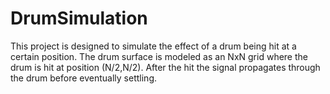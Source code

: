 # DrumSimulation

This project is designed to simulate the effect of a drum being hit at a certain position. The drum surface is modeled as an NxN grid where the drum is hit at position (N/2,N/2). After the hit the signal propagates through the drum before eventually settling. 
